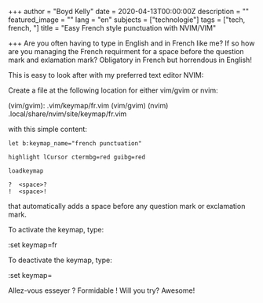 +++
author = "Boyd Kelly"
date = 2020-04-13T00:00:00Z
description = ""
featured_image = ""
lang = "en"
subjects = ["technologie"]
tags = ["tech, french, "]
title = "Easy French style punctuation with NVIM/VIM"

+++
Are you often having to type in English and in French like me? If so how are you 
managing the French requirment for a space before the question mark and exlamation mark?  Obligatory in French but horrendous in English!

This is easy to look after with my preferred text editor NVIM:

Create a file at the following location for either vim/gvim or nvim:

(vim/gvim): .vim/keymap/fr.vim (vim/gvim) 
(nvim) .local/share/nvim/site/keymap/fr.vim 

with this simple content: 
    
    let b:keymap_name="french punctuation"
    
    highlight lCursor ctermbg=red guibg=red
    
    loadkeymap
    
    ?  <space>?
    !  <space>!
    
that automatically adds a space before any question mark or exclamation mark.

To activate the keymap, type:

:set keymap=fr

To deactivate the keymap, type:

:set keymap=

Allez-vous esseyer ?  Formidable !
Will you try?  Awesome!
